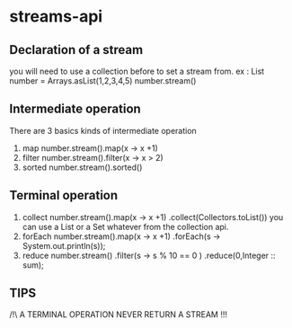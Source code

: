 # streams-api

## Declaration of a stream
you will need to use a collection before to set a stream from.
ex : List number = Arrays.asList(1,2,3,4,5)
          number.stream()

## Intermediate operation

There are 3 basics kinds of intermediate operation
1. map
    number.stream().map(x -> x +1)
2. filter
    number.stream().filter(x -> x > 2)
3. sorted
    number.stream().sorted()

## Terminal operation

1. collect
   number.stream().map(x -> x +1)
         .collect(Collectors.toList())
you can use a List or a Set whatever from the collection api.
2. forEach
   number.stream().map(x -> x +1)
         .forEach(s -> System.out.println(s));
3. reduce
   number.stream()
         .filter(s -> s % 10 == 0 )
         .reduce(0,Integer :: sum);


## TIPS

/!\ A TERMINAL OPERATION NEVER RETURN A STREAM !!!


